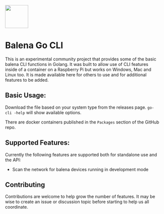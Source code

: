<img src="https://github.com/maggie0002/balena-apps-logo/raw/main/logo.png" width="75" />

# Balena Go CLI

This is an experimental community project that provides some of the basic balena CLI functions in Golang. It was built to allow use of CLI features inside of a container on a Raspberry Pi but works on Windows, Mac and Linux too. It is made available here for others to use and for additional features to be added.

## Basic Usage:

Download the file based on your system type from the releases page. `go-cli -help` will show available options.

There are docker containers published in the `Packages` section of the GitHub repo.

## Supported Features:

Currently the following features are supported both for standalone use and the API:

- Scan the network for balena devices running in development mode

## Contributing

Contributions are welcome to help grow the number of features. It may be wise to create an issue or discussion topic before starting to help us all coordinate.
